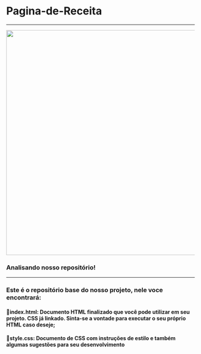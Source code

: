 # Pagina-de-Receita
---

<p align="center" >
     <img width="600" heigth="600" src="https://user-images.githubusercontent.com/105876093/199739788-4c0b11c7-4d8c-48b4-941f-99e3fef23826.png">
</p>

### Analisando nosso repositório!
---
### Este é o repositório base do nosso projeto, nele voce encontrará:
#### 🔹index.html: Documento HTML finalizado que você pode utilizar em seu projeto. CSS já linkado. Sinta-se a vontade para executar o seu próprio HTML caso deseje;
#### 🔹style.css: Documento de CSS com instruções de estilo e também algumas sugestões para seu desenvolvimento
